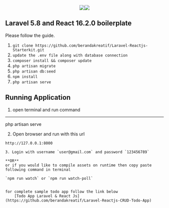 <p align="center"><img src="https://laravel.com/assets/img/components/logo-laravel.svg"><img src="https://www.import.io/wp-content/uploads/2017/10/React-logo-1.png" style="max-width:150px;"></p>

## Laravel 5.8 and React 16.2.0 boilerplate

Please follow the guide.

1. `git clone https://github.com/berandakreatif/Laravel-Reactjs-Starterkit.git`
2. `update the .env file along with database connection`
3. `composer install && composer update`
4. `php artisan migrate`
5. `php artisan db:seed`
6. `npm install`
6. `php artisan serve`

## Running Application
1. open terminal and run command 

---
php artisan serve

2. Open browser and run with this url

```
http://127.0.0.1:8000

3. Login with username `user@gmail.com` and password `123456789`

**OR**
or if you would like to compile assets on runtime then copy paste following command in terminal 

`npm run watch` or `npm run watch-poll`


for complete sample todo app follow the link below
    [Todo App Laravel & React Js](https://github.com/berandakreatif/Laravel-Reactjs-CRUD-Todo-App)
